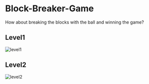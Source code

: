 # Block-Breaker-Game
How about breaking the blocks with the ball and winning the game?

## Level1
![level1](https://user-images.githubusercontent.com/62395974/111952538-5c4bee00-8af6-11eb-92bb-67cff43c9904.png)

## Level2
![level2](https://user-images.githubusercontent.com/62395974/111952664-830a2480-8af6-11eb-98c1-1f93f94b92ce.png)


